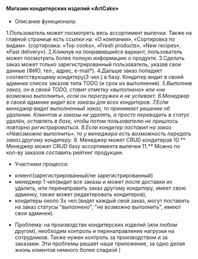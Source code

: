 #### Магазин кондитерских изделий «ArtCake»


* Описание функционала:

1.Пользователь может посмотреть весь ассортимент выпечки. Также на главной странице есть ссылки на: «О компании», «Сортировка по видам».
(сортировка: «Top cooks», «Fresh products», «New recipes», «Fast delivery»).
2.Кликнув на понравившийся вариант, пользователь может посмотреть более полную информацию о продукте.
3.Сделать заказ может только зарегистрированный пользователь, указав свои данные (ФИО, тел., адрес, e-mail*).
4.Дальше заказ попадает соответствующему кондитеру(3 чел.) в базу. Кондитер видит в своей админке список заказов типа TODO (и срок их выполнения)*.
5.Выполнив заказ, он в своей TODO, ставит отметку «выполнено» или «не возможно выполнить», если он перегружен и не успевает.
6.Менеджер в своей админке видит все заказы для всех кондитеров.
7.Если менеджер видит выполненный заказ, то принимает решение об удалении. Клиентов и заказы не удалять, а просто переводить в статус удалён, оставлять в базе, чтобы потом пользователю не пришлось повторно регистрироваться.
8.Если кондитер поставил на заказ «Невозможно выполнить», то у менеджера есть возможность передать заказ другому кондитеру.
9.* Менеджер может CRUD кондитеров
10.** Менеджер может CRUD базу ассортимента выпечки
11.** Можно по кол-ву заказов составить рейтинг продукции.


* Участники процесса:
- клиент(зарегистрированный/не зарегистрированный)
- менеджер 1 чел(видит все заказы и может после доставки их удалить, или перенаправить заказ другому кондитеру, имеет свою админку, также может редактировать кондитеров),
- кондитеры около 3х чел.(видят каждый свой заказ, могут поставить на заказ статусы "выполнено", "не возможно выполнить", имеют свои админки).


* Проблема:
  на производстве кондитерских изделий (или любом другом), необходим контроль и перенаправление нагрузки на сотрудников. Также нужен контроль за производством и за заказами.
  Эти проблемы решает наше приложение, за одно делая жизнь клиентов немного более сладкой )